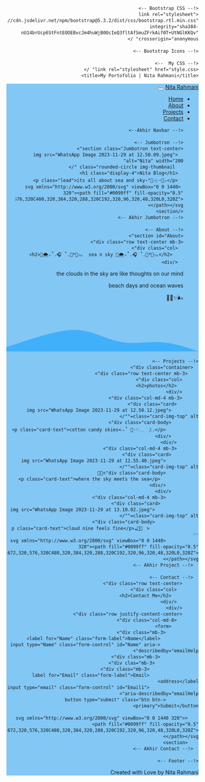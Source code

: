 <html lang="ar" dir="rtl">
  <head>
    <!-- Required meta tags -->
    <meta charset="utf-8" />
    <meta name="viewport" content="width=device-width, initial-scale=1" />

    <!-- Bootstrap CSS -->
    <link rel="stylesheet" href="https://cdn.jsdelivr.net/npm/bootstrap@5.3.2/dist/css/bootstrap.rtl.min.css" integrity="sha384-nU14brUcp6StFntEOOEBvcJm4huWjB0OcIeQ3fltAfSmuZFrkAif0T+UtNGlKKQv" crossorigin="anonymous" />

    <!-- Bootstrap Icons -->

    <!-- My CSS  -->
    <link rel="stylesheet" href="style.css" />
    <title>My Portofolio | Nita Rahmani</title>
  </head>
  <body id="home">
    <!-- Navbar -->
    <nav class="navbar navbar-expand-lg navbar-lightbg-primary shadow-sm" 
    style="background-color:rgb(131, 199, 245);">
        <a class="navbar-brand" href="#">Nita Rahmani</a>
        <button class="navbar-toggler" type="button" data-bs-toggle="collapse" data-bs-target="#navbarNav" aria-controls="navbarNav" aria-expanded="false" aria-label="Toggle navigation">
          <span class="navbar-toggler-icon"></span>
        </button>
        <div class="collapse navbar-collapse" id="navbarNav">
          <ul class="navbar-nav ms-auto">
            <li class="nav-item">
              <a class="nav-link active" aria-current="page" href="#home">Home</a>
            </li>
            <li class="nav-item">
              <a class="nav-link" href="#About">About</a>
            </li>
            <li class="nav-item">
              <a class="nav-link" href="#Project">Projects</a> 
            </li>
            <li class="nav-item">
                <a class="nav-link" href="#Contact">Contact</a>

    <!-- Akhir Navbar-->

    <!-- Jumbotron -->
    <section class="Jumbotron text-center">
      <img src="WhatsApp Image 2023-11-29 at 12.50.09.jpeg" alt="Nita" width="200"
       class="rounded-circle img-thumbnail "/>
      <h1 class="display-4">Nita Blog</h1>
      <p class="lead">its all about sea and sky˖°🌊𓇼⋆🦪₊</p>
     <svg xmlns="http://www.w3.org/2000/svg" viewBox="0 0 1440 320"><path fill="#0099ff" fill-opacity="0.5" d="M0,288L48,272C96,256,192,224,288,197.3C384,171,480,149,576,165.3C672,181,768,235,864,250.7C960,267,1056,245,1152,250.7C1248,256,1344,288,1392,304L1440,320L1440,320L1392,320C1344,320,1248,320,1152,320C1056,320,960,320,864,320C768,320,672,320,576,320C480,320,384,320,288,320C192,320,96,320,48,320L0,320Z"></path></svg>
    </section>
    <!-- Akhir Jumbotron -->

    <!-- About -->
    <section id="About">
    <div class="row text-center mb-3">
      <div class="col">
        <h2>🦋🌨️₊˚.🎧 ˚.🩵*🎐✩｡  sea n sky 🦋🌨️₊˚.🎧 ˚.🩵*🎐✩｡</h2>
      </div>
    
<div class="col-4">
  <p>the clouds in the sky are like thoughts on our mind</p>
  <div class="col">
<p>beach days and ocean waves</p>🌬✨🦋💦
  </div>
</div>
    </div>
   <svg xmlns="http://www.w3.org/2000/svg" viewBox="0 0 1440 320"><path fill="#0099ff" fill-opacity="0.5" d="M0,288L48,272C96,256,192,224,288,197.3C384,171,480,149,576,165.3C672,181,768,235,864,250.7C960,267,1056,245,1152,250.7C1248,256,1344,288,1392,304L1440,320L1440,320L1392,320C1344,320,1248,320,1152,320C1056,320,960,320,864,320C768,320,672,320,576,320C480,320,384,320,288,320C192,320,96,320,48,320L0,320Z"></path></svg>
    <!-- Akhir About -->

    <!-- Projects -->
      <div class="container">
        <div class="row text-center mb-3">
          <div class="col">
            <h2>photos</h2>
          </div>
          <div class="col-md-4 mb-3">
            <div class="card">
              <img src="WhatsApp Image 2023-11-29 at 12.50.12.jpeg" class="card-img-top" alt=""/>
              <div class="card-body">
                <p class="card-text">cotton candy skies<‧₊˚ 💙⋅♡𓂃 ࣪ ִֶָ☾.</p>
              </div>
            </div>
            <div class="col-md-4 mb-3">
              <div class="card">
                <img src="WhatsApp Image 2023-11-29 at 12.55.40.jpeg" class="card-img-top" alt=""/>
                <div class="card-body">🌊🐬
                  <p class="card-text">where the sky meets the sea</p>
                </div>
              </div>
                <div class="col-md-4 mb-3">
                  <div class="card">
                    <img src="WhatsApp Image 2023-11-29 at 13.10.02.jpeg" class="card-img-top" alt=""/>
                    <div class="card-body">
                      <p class="card-text">cloud nine feels fine</p>☁💙🤍ㅤ ᵕ̈♡︎
                <svg xmlns="http://www.w3.org/2000/svg" viewBox="0 0 1440 320"><path fill="#0099ff" fill-opacity="0.5" d="M0,288L48,272C96,256,192,224,288,197.3C384,171,480,149,576,165.3C672,181,768,235,864,250.7C960,267,1056,245,1152,250.7C1248,256,1344,288,1392,304L1440,320L1440,320L1392,320C1344,320,1248,320,1152,320C1056,320,960,320,864,320C768,320,672,320,576,320C480,320,384,320,288,320C192,320,96,320,48,320L0,320Z"></path></svg>
      <!-- Akhir Project -->

      <!-- Contact -->
          <div class="row text-center">
            <div class="col">
              <h2>Contact Me</h2>
            </div>
          </div>
          <div class="row justify-content-center">
            <div class="col-md-8">
              <form>
                <div class="mb-3">
                  <label for="Name" class="form-label">Name</label>
                  <input type="Name" class="form-control" id="Name" aria-describedby="emailHelp">
                  <div class="mb-3">
                    <div clas="mb-3">
                      <div class="mb-3">
                      <label for="Email" class="form-label">Email address</label>
                      <input type="email" class="form-control" id="Email1" aria-describedby="emailHelp">
                <button type="submit" class="btn btn-primary">Submit</button>
 
        <svg xmlns="http://www.w3.org/2000/svg" viewBox="0 0 1440 320"><path fill="#0099ff" fill-opacity="0.5" d="M0,288L48,272C96,256,192,224,288,197.3C384,171,480,149,576,165.3C672,181,768,235,864,250.7C960,267,1056,245,1152,250.7C1248,256,1344,288,1392,304L1440,320L1440,320L1392,320C1344,320,1248,320,1152,320C1056,320,960,320,864,320C768,320,672,320,576,320C480,320,384,320,288,320C192,320,96,320,48,320L0,320Z"></path></svg>
        <section>
      <!-- Akhir Contact -->
      
    <!-- Footer -->
  <section>
      <footer class="bg-primary text-white text-center">
        <p>Created with Love by Nita Rahmani</p>
      </footer>
    <!-- Akhir Footer -->
    <script src="https://cdn.jsdelivr.net/npm/bootstrap@5.3.2/dist/js/bootstrap.bundle.min.js" integrity="sha384-C6RzsynM9kWDrMNeT87bh95OGNyZPhcTNXj1NW7RuBCsyN/o0jlpcV8Qyq46cDfL" crossorigin="anonymous"></script>
